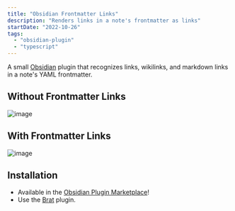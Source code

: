 ```yaml
---
title: "Obsidian Frontmatter Links"
description: "Renders links in a note's frontmatter as links"
startDate: "2022-10-26"
tags:
  - "obsidian-plugin"
  - "typescript"
---
```

A small [Obsidian](https://obsidian.md/) plugin that recognizes links, wikilinks, and markdown links in a note's YAML frontmatter.

## Without Frontmatter Links
![image](https://user-images.githubusercontent.com/29845000/201154400-5578fd30-cdba-48e2-8904-3f3ce9533d10.png)

## With Frontmatter Links
![image](https://user-images.githubusercontent.com/29845000/201154480-00c71a82-12f4-450a-b00c-8d643b014b05.png)

## Installation
- Available in the [Obsidian Plugin Marketplace](https://obsidian.md/plugins?id=frontmatter-links)!
- Use the [Brat](https://github.com/TfTHacker/obsidian42-brat) plugin.

<style lang="scss">
    img {
        max-width: 100%;
        height: auto;
    }
</style>
